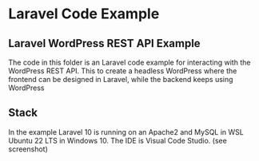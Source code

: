 # Laravel Code Example

## Laravel WordPress REST API Example

The code in this folder is an Laravel code example for interacting with the WordPress REST API. 
This to create a headless WordPress where the frontend can be designed in Laravel, while the backend keeps using WordPress

## Stack

In the example Laravel 10 is running on an Apache2 and MySQL in WSL Ubuntu 22 LTS in Windows 10. 
The IDE is Visual Code Studio. (see screenshot)

